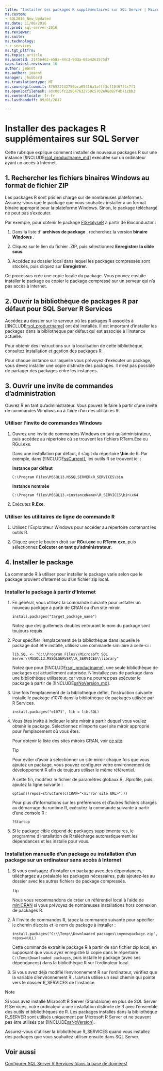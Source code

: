 ```yaml
---
title: "Installer des packages R supplémentaires sur SQL Server | Microsoft Docs"
ms.custom:
- SQL2016_New_Updated
ms.date: 11/08/2016
ms.prod: sql-server-2016
ms.reviewer: 
ms.suite: 
ms.technology:
- r-services
ms.tgt_pltfrm: 
ms.topic: article
ms.assetid: 21456462-e58a-44c3-9d3a-68b4263575d7
caps.latest.revision: 16
author: jeannt
ms.author: jeannt
manager: jhubbard
ms.translationtype: MT
ms.sourcegitcommit: 876522142756bca05416a1afff3cf10467f4c7f1
ms.openlocfilehash: adc0e5fc229547632759c5702e98d87f4b71cbb3
ms.contentlocale: fr-fr
ms.lasthandoff: 09/01/2017

---
```

# <a name="install-additional-r-packages-on-sql-server"></a>Installer des packages R supplémentaires sur SQL Server
Cette rubrique explique comment installer de nouveaux packages R sur une instance [!INCLUDE[rsql_productname_md](../../includes/rsql-productname-md.md)] exécutée sur un ordinateur ayant un accès à Internet.

## <a name="1-locate-the-windows-binaries-in-zip-file-format"></a>1. Rechercher les fichiers binaires Windows au format de fichier ZIP

Les packages R sont pris en charge sur de nombreuses plateformes. Assurez-vous que le package que vous souhaitez installer a un format binaire approprié pour la plateforme Windows. Sinon, le package téléchargé ne peut pas s’exécuter.

Par exemple, pour obtenir le package [FISHalyseR](http://bioconductor.org/packages/release/bioc/html/FISHalyseR.html) à partir de Bioconductor :  
  
1.  Dans la liste d’ **archives de package** , recherchez la version **binaire Windows** .  
  
2.  Cliquez sur le lien du fichier .ZIP, puis sélectionnez  **Enregistrer la cible sous**.  
  
3.  Accédez au dossier local dans lequel les packages compressés sont stockés, puis cliquez sur **Enregistrer**.  
  
 Ce processus crée une copie locale du package. Vous pouvez ensuite installer le package ou copier le package compressé sur un serveur qui n’a pas accès à Internet.  
  
  
## <a name="2-open-the-default-r-package-library-for-sql-server-r-services"></a>2. Ouvrir la bibliothèque de packages R par défaut pour SQL Server R Services 

Accédez au dossier sur le serveur où les packages R associés à [!INCLUDE[rsql_productname](../../includes/rsql-productname-md.md)] ont été installés. Il est important d’installer les packages dans la bibliothèque par défaut qui est associée à l’instance actuelle. 

Pour obtenir des instructions sur la localisation de cette bibliothèque, consultez [Installation et gestion des packages R](../../advanced-analytics/r-services/installing-and-managing-r-packages.md).

   Pour chaque instance sur laquelle vous prévoyez d’exécuter un package, vous devez installer une copie distincte des packages. Il n’est pas possible de partager des packages entre les instances.
     
  
## <a name="3-open-an-administrative-command-prompt"></a>3. Ouvrir une invite de commandes d’administration 

Ouvrez R en tant qu’administrateur.  Vous pouvez le faire à partir d’une invite de commandes Windows ou à l’aide d’un des utilitaires R.
  
### <a name="using-the-windows-command-prompt"></a>Utiliser l’invite de commandes Windows 

1. Ouvrez une invite de commandes Windows en tant qu’administrateur, puis accédez au répertoire où se trouvent les fichiers RTerm.Exe ou RGui.exe.  
  
    Dans une installation par défaut, il s’agit du répertoire **\bin** de R. Par exemple, dans [!INCLUDE[ssCurrent](../../includes/sscurrent-md.md)], les outils R se trouvent ici : 

    **Instance par défaut**

     `C:\Program Files\MSSQL13.MSSQLSERVER\R_SERVICES\bin` 
 
     **Instance nommée**
   
     `C:\Program files\MSSQL13.<instanceName>\R_SERVICES\bin\x64`  
  
2. Exécutez **R.Exe**.  
  
### <a name="using-the-r-command-line-utilities"></a>Utiliser les utilitaires de ligne de commande R 
  
1. Utilisez l’Explorateur Windows pour accéder au répertoire contenant les outils R.  
  
2. Cliquez avec le bouton droit sur **RGui.exe** ou **RTerm.exe**, puis sélectionnez **Exécuter en tant qu’administrateur**.  
## <a name="4-install-the-package"></a>4. Installer le package

La commande R à utiliser pour installer le package varie selon que le package provient d’Internet ou d’un fichier zip local.  
  
### <a name="install-package-from-internet"></a>Installer le package à partir d’Internet  
  
1.  En général, vous utilisez la commande suivante pour installer un nouveau package à partir de CRAN ou d’un site miroir.  
  
    ```  
    install.packages("target_package_name")  
    ```
    
    Notez que des guillemets doubles entourant le nom du package sont toujours requis.

2.  Pour spécifier l’emplacement de la bibliothèque dans laquelle le package doit être installé, utilisez une commande similaire à celle-ci :
    
    ```  
    lib.SQL <- "C:\\Program Files\\Microsoft SQL Server\\MSSQL13.MSSQLSERVER\\R_SERVICES\\library"    
    ```

    Notez que pour [!INCLUDE[rsql_productname](../../includes/rsql-productname-md.md)], une seule bibliothèque de packages est actuellement autorisée. N’installez pas de package dans une bibliothèque utilisateur, car vous ne pourrez pas exécuter le package à partir de [!INCLUDE[ssNoVersion_md](../../includes/ssnoversion-md.md)].   
     
3.  Une fois l’emplacement de la bibliothèque défini, l’instruction suivante installe le package e1070 dans la bibliothèque de packages utilisée par R Services.  
  
    ```  
    install.packages("e1071", lib = lib.SQL)  
    ```  
  
4.  Vous êtes invité à indiquer le site miroir à partir duquel vous voulez obtenir le package. Sélectionnez n’importe quel site miroir approprié pour l’emplacement où vous êtes.  
  
    Pour obtenir la liste des sites miroirs CRAN, voir [ce site](https://cran.r-project.org/mirrors.html).  
  
    > [!TIP]  
    >  Pour éviter d’avoir à sélectionner un site miroir chaque fois que vous ajoutez un package, vous pouvez configurer votre environnement de développement R afin de toujours utiliser le même référentiel.  
    >   
    >  À cette fin, modifiez le fichier de paramètres globaux R, .Rprofile, puis ajoutez la ligne suivante :  
    >   
    >  `options(repos=structure(c(CRAN="<mirror site URL>")))`  
    >   
    >  Pour plus d’informations sur les préférences et d’autres fichiers chargés au démarrage du runtime R, exécutez la commande suivante à partir d’une console R :  
    >   
    >  `?Startup`  
  
5.  Si le package cible dépend de packages supplémentaires, le programme d’installation de R télécharge automatiquement les dépendances et les installe pour vous.  
  
### <a name="manual-package-installation-or-installing-on-computer-with-no-internet-access"></a>Installation manuelle d’un package ou installation d’un package sur un ordinateur sans accès à Internet 

1. Si vous envisagez d’installer un package avec des dépendances, téléchargez au préalable les packages nécessaires, puis ajoutez-les au dossier avec les autres fichiers de package compressés.

    > [!TIP]
    > 
    > Nous vous recommandons de créer un référentiel local à l’aide de [miniCRAN](https://mran.revolutionanalytics.com/package/miniCRAN/) si vous prévoyez de nombreuses installations hors connexion de packages R.  
  
2.  À l’invite de commandes R, tapez la commande suivante pour spécifier le chemin d’accès et le nom du package à installer :  
   
    ```  
    install.packages("C:\\Temp\\Downloaded packages\\mynewpackage.zip", repos=NULL)  
    ``` 
     
    Cette commande extrait le package R à partir de son fichier zip local, en supposant que vous ayez enregistré la copie dans le répertoire `C:\Temp\Downloaded packages`, puis installe le package (avec ses dépendances) dans la bibliothèque R sur l’ordinateur local.  
  
3.  Si vous avez déjà modifié l’environnement R sur l’ordinateur, vérifiez que la variable d’environnement R `.libPath` utilise un seul chemin qui pointe vers le dossier R_SERVICES de l’instance.  
  
> [!NOTE]
> Si vous avez installé Microsoft R Server (Standalone) en plus de SQL Server R Services, votre ordinateur a une installation distincte de R avec l’ensemble des outils et bibliothèques de R. Les packages installés dans la bibliothèque R_SERVER sont utilisés uniquement par Microsoft R Server et ne peuvent pas être utilisés par [!INCLUDE[ssNoVersion](../../includes/ssnoversion-md.md)].  
> 
>  Assurez-vous d’utiliser la bibliothèque R_SERVICES quand vous installez des packages que vous souhaitez utiliser ensuite dans SQL Server.

  
## <a name="see-also"></a>Voir aussi  
 [Configurer SQL Server R Services &#40;dans la base de données&#41;](../../advanced-analytics/r-services/set-up-sql-server-r-services-in-database.md)  
  
  

